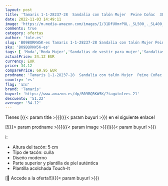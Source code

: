 ```yaml
---
layout: post
title: 'Tamaris 1-1-28237-28  Sandalia con talón Mujer  Peine Coñac  38 EU'
date: 2022-11-03 14:49:11
image: 'https://m.media-amazon.com/images/I/31DfU0mrP8L._SL500_._SL400_.jpg'
comments: true
category: ofertas
author: 'tole.es'
slug: 'B09BQRKW5K-es Tamaris 1-1-28237-28 Sandalia con talón Mujer Peine Coñac...'
sku: 'B09BQRKW5K-es'
tags: [ 'Moda','Moda Mujer','Sandalias de vestir para mujer','Sandalias y palas de mujer','Zapatos para mujer','sandalia','tamaris','🇪🇸', ]
actualPrice: 34.12 EUR
currency: EUR
price: 34.12
comparePrice: 69.95 EUR
prodname: 'Tamaris 1-1-28237-28  Sandalia con talón Mujer  Peine Coñac  38 EU'
country: 'es'
flag: '🇪🇸'
brand: 'Tamaris'
buyurl: 'https://www.amazon.es/dp/B09BQRKW5K/?tag=tolees-21'
descuento: '51.22'
average: '34.12'
---
```


Tienes [{{< param title >}}]({{< param buyurl >}}) en el siguiente enlace!

[![{{< param prodname >}}]({{< param image >}})]({{< param buyurl >}})

ℹ️:

- Altura del tacón: 5 cm
- Tipo de tacón: cuña
- Diseño moderno
- Parte superior y plantilla de piel auténtica
- Plantilla acolchada Touch-It

[🛒 Accede a la oferta!!]({{< param buyurl >}})
